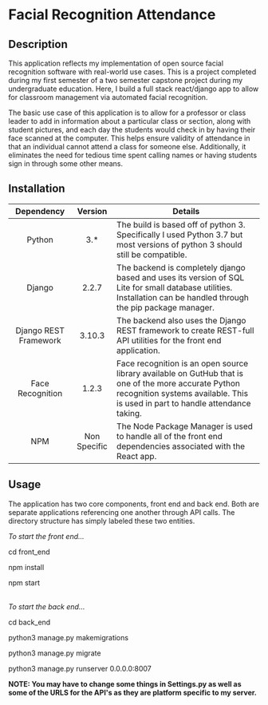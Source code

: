 # Facial Recognition Attendance

## Description
This application reflects my implementation of open source facial recognition software with real-world use cases. This is a project completed during my first semester of a two semester capstone project during my undergraduate education. Here, I build a full stack react/django app to allow for classroom management via automated facial recognition. 

The basic use case of this application is to allow for a professor or class leader to add in information about a particular class or section, along with student pictures, and each day the students would check in by having their face scanned at the computer. This helps ensure validity of attendance in that an individual cannot attend a class for someone else. Additionally, it eliminates the need for tedious time spent calling names or having students sign in through some other means.

## Installation

| Dependency | Version | Details |
| :--------: | :-----: | ------- |
| Python | 3.* | The build is based off of python 3. Specifically I used Python 3.7 but most versions of python 3 should still be compatible. |
| Django | 2.2.7 | The backend is completely django based and uses its version of SQL Lite for small database utilities. Installation can be handled through the pip package manager. |
| Django REST Framework | 3.10.3 | The backend also uses the Django REST framework to create REST-full API utilities for the front end application. |
| Face Recognition | 1.2.3 | Face recognition is an open source library available on GutHub that is one of the more accurate Python recognition systems available. This is used in part to handle attendance taking. |
| NPM | Non Specific | The Node Package Manager is used to handle all of the front end dependencies associated with the React app. |

## Usage

The application has two core components, front end and back end. Both are separate applications referencing one another through API calls. The directory structure has simply labeled these two entities.

<i>To start the front end...</i>


cd front_end

npm install

npm start

<br />
<i>To start the back end...</i>


cd back_end

python3 manage.py makemigrations

python3 manage.py migrate

python3 manage.py runserver 0.0.0.0:8007

<b>NOTE: You may have to change some things in Settings.py as well as some of the URLS for the API's as they are platform specific to my server.</b>
